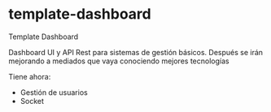 # template-dashboard
Template Dashboard

Dashboard UI y API Rest para sistemas de gestión básicos. Después se irán mejorando a mediados que vaya conociendo mejores tecnologías

Tiene ahora:
- Gestión de usuarios
- Socket
